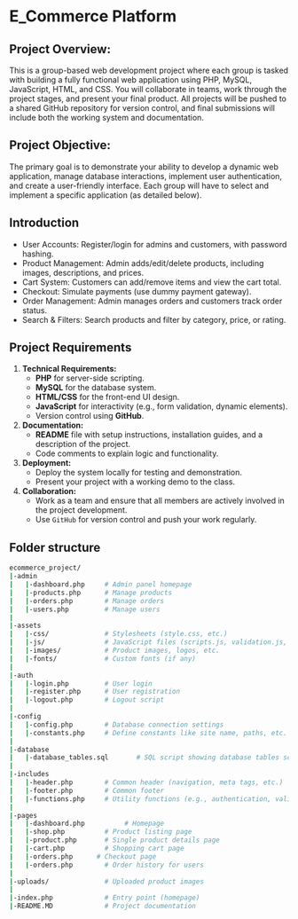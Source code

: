 # E_Commerce Platform
## Project Overview:
This is a group-based web development project where each group is tasked with
building a fully functional web application using PHP, MySQL, JavaScript,
HTML, and CSS. You will collaborate in teams, work through the project stages,
and present your final product. All projects will be pushed to a shared GitHub
repository for version control, and final submissions will include both the
working system and documentation.

## Project Objective:
The primary goal is to demonstrate your ability to develop a dynamic web
application, manage database interactions, implement user authentication, and
create a user-friendly interface. Each group will have to select and implement a
specific application (as detailed below).

## Introduction
- User Accounts: Register/login for admins
and customers, with password hashing.
- Product Management: Admin
adds/edit/delete products, including images,
descriptions, and prices.
- Cart System: Customers can add/remove
items and view the cart total.
- Checkout: Simulate payments (use dummy
payment gateway).
- Order Management: Admin manages orders
and customers track order status.
- Search & Filters: Search products and filter
by category, price, or rating.

## Project Requirements
1. **Technical Requirements:**
   - **PHP** for server-side scripting.
   - **MySQL** for the database system.
   - **HTML/CSS** for the front-end UI design.
   - **JavaScript** for interactivity (e.g., form validation, dynamic elements).
   - Version control using **GitHub**.
2. **Documentation:**
   - **README** file with setup instructions, installation guides, and a description of
   the project.
   - Code comments to explain logic and functionality.
3. **Deployment:**
   - Deploy the system locally for testing and demonstration.
   - Present your project with a working demo to the class.
4. **Collaboration:**
   - Work as a team and ensure that all members are actively involved in the project
   development.
   - Use `GitHub` for version control and push your work regularly.
   
## Folder structure
```bash
ecommerce_project/
|-admin
|   |-dashboard.php     # Admin panel homepage
|   |-products.php      # Manage products
|   |-orders.php        # Manage orders
|   |-users.php         # Manage users
|
|-assets
|   |-css/              # Stylesheets (style.css, etc.)
|   |-js/               # JavaScript files (scripts.js, validation.js, etc.)
|   |-images/           # Product images, logos, etc.
|   |-fonts/            # Custom fonts (if any)
|
|-auth
|   |-login.php         # User login
|   |-register.php      # User registration
|   |-logout.php        # Logout script
|
|-config
|   |-config.php        # Database connection settings
|   |-constants.php     # Define constants like site name, paths, etc.
|
|-database
|   |-database_tables.sql       # SQL script showing database tables schema
|
|-includes
|   |-header.php        # Common header (navigation, meta tags, etc.)
|   |-footer.php        # Common footer 
|   |-functions.php     # Utility functions (e.g., authentication, validation)
|
|-pages
|   |-dashboard.php          # Homepage
|   |-shop.php          # Product listing page
|   |-product.php       # Single product details page
|   |-cart.php          # Shopping cart page
|   |-orders.php      # Checkout page
|   |-orders.php        # Order history for users
|
|-uploads/              # Uploaded product images
| 
|-index.php             # Entry point (homepage)
|-README.MD             # Project documentation
```